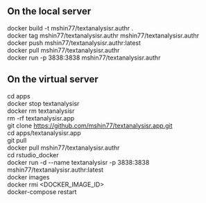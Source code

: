 ## On the local server
docker build -t mshin77/textanalysisr.authr . \
docker tag  mshin77/textanalysisr.authr  mshin77/textanalysisr.authr \
docker push  mshin77/textanalysisr.authr:latest \
docker pull mshin77/textanalysisr.authr \
docker run -p 3838:3838 mshin77/textanalysisr.authr

## On the virtual server 
cd apps \
docker stop textanalysisr \
docker rm textanalysisr \
rm -rf textanalysisr.app \
git clone https://github.com/mshin77/textanalysisr.app.git \
cd apps/textanalysisr.app \
git pull \
docker pull mshin77/textanalysisr.authr \
cd rstudio_docker \
docker run -d --name textanalysisr -p 3838:3838 mshin77/textanalysisr.authr:latest \
docker images \
docker rmi <DOCKER_IMAGE_ID> \
docker-compose restart